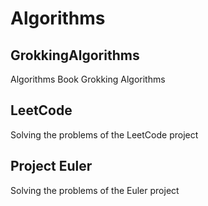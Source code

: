 Algorithms 
=========================   

## GrokkingAlgorithms
Algorithms Book Grokking Algorithms

## LeetCode
Solving the problems of the LeetCode project

## Project Euler 
Solving the problems of the Euler project
